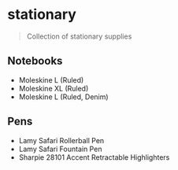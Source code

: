 # stationary

> Collection of stationary supplies

## Notebooks

- Moleskine L (Ruled)
- Moleskine XL (Ruled)
- Moleskine L (Ruled, Denim)

## Pens

- Lamy Safari Rollerball Pen
- Lamy Safari Fountain Pen
- Sharpie 28101 Accent Retractable Highlighters
